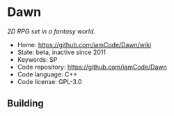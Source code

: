 # Dawn

_2D RPG set in a fantasy world._

- Home: https://github.com/iamCode/Dawn/wiki
- State: beta, inactive since 2011
- Keywords: SP
- Code repository: https://github.com/iamCode/Dawn
- Code language: C++
- Code license: GPL-3.0

## Building
